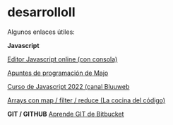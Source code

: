 # desarrolloII

Algunos enlaces útiles:

**Javascript**

[Editor Javascript online (con consola)](https://jsbin.com/qotibovuno/1/edit?js,console)

[Apuntes de programación de Majo](https://losapuntesdemajo.vercel.app/)

[Curso de Javascript 2022 (canal Bluuweb](https://www.youtube.com/watch?v=sYqn4lhcMZE)

[Arrays con map / filter / reduce (La cocina del código)](https://www.youtube.com/watch?v=tP8JiVUiyDo&feature=youtu.be)



**GIT / GITHUB**
[Aprende GIT de Bitbucket](https://www.atlassian.com/es/git/tutorials/learn-git-with-bitbucket-cloud)
